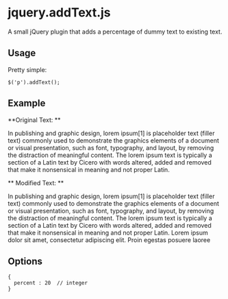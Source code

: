 jquery.addText.js
=================

A small jQuery plugin that adds a percentage of dummy text to existing text.

## Usage
Pretty simple: 

    $('p').addText();


## Example

**Original Text: **

In publishing and graphic design, lorem ipsum[1] is placeholder text (filler text) commonly used to demonstrate the graphics elements of a document or visual presentation, such as font, typography, and layout, by removing the distraction of meaningful content. The lorem ipsum text is typically a section of a Latin text by Cicero with words altered, added and removed that make it nonsensical in meaning and not proper Latin.

** Modified Text: **

In publishing and graphic design, lorem ipsum[1] is placeholder text (filler text) commonly used to demonstrate the graphics elements of a document or visual presentation, such as font, typography, and layout, by removing the distraction of meaningful content. The lorem ipsum text is typically a section of a Latin text by Cicero with words altered, added and removed that make it nonsensical in meaning and not proper Latin. Lorem ipsum dolor sit amet, consectetur adipiscing elit. Proin egestas posuere laoree


## Options
    {
      percent : 20  // integer
    }
